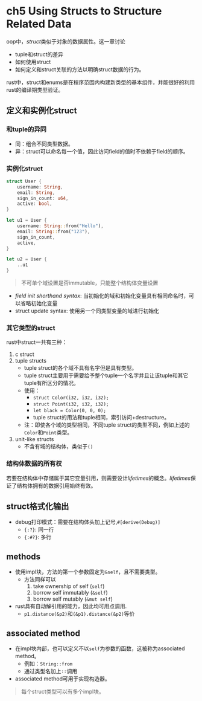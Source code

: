 # ch5 Using Structs to Structure Related Data

oop中，*struct*类似于对象的数据属性。这一章讨论

+ tuple和struct的差异
+ 如何使用struct
+ 如何定义和struct关联的方法以明确struct数据的行为。

rust中，struct和enums是在程序范围内构建新类型的基本组件，并能很好的利用rust的编译期类型验证。

## 定义和实例化struct

### 和tuple的异同

+ 同：组合不同类型数据。
+ 异：struct可以命名每一个值，因此访问field的值时不依赖于field的顺序。

### 实例化struct

```rust
struct User {
	username: String, 
	email: String,
	sign_in_count: u64,
	active: bool,
}

let u1 = User {
	username: String::from("Hello"),
	email: String::from("123"),
	sign_in_count,
	active,
}

let u2 = User {
	..u1
}
```

>  不可单个域设置是否immutable，只能整个结构体变量设置

+ *field init shorthand syntax*: 当初始化的域和初始化变量具有相同命名时，可以省略初始化变量
+ struct update syntax: 使用另一个同类型变量的域进行初始化

### 其它类型的struct

rust中struct一共有三种：

1. c struct
2. tuple structs
	+ tuple struct的各个域不具有名字但是具有类型。
	+ tuple struct主要用于需要给予整个tuple一个名字并且让该tuple和其它tuple有所区分的情况。
	+ 使用：
		+ `struct Color(i32, i32, i32);`
		+ `struct Point(i32, i32, i32);`
		+ `let black = Color(0, 0, 0);`
		+ tuple struct的用法和tuple相同，索引访问+destructure。
	+ 注：即使各个域的类型相同，不同tuple struct的类型不同，例如上述的`Color`和`Point`类型。
3. unit-like structs
	+ 不含有域的结构体，类似于`()`

### 结构体数据的所有权

若要在结构体中存储属于其它变量引用，则需要设计*lifetimes*的概念。*lifetimes*保证了结构体拥有的数据引用始终有效。

## struct格式化输出

+ debug打印模式：需要在结构体头加上记号,`#[derive(Debug)]`
	+ `{:?}`: 同一行
	+ `{:#?}`: 多行

## methods

+ 使用impl块，方法的第一个参数固定为`&self`，且不需要类型。
	+ 方法同样可以
		1. take ownership of self (`self`)
		2. borrow self immutably (`&self`)
		3. borrow self mutably (`&mut self`)
+ rust具有自动解引用的能力，因此均可用点调用.
	+ `p1.distance(&p2)`和`(&p1).distance(&p2)`等价

## associated method

+ 在impl块内部，也可以定义不以`self`为参数的函数，这被称为associated method。
	+ 例如：`String::from`
	+ 通过类型名加上`::`调用
+ associated method可用于实现构造器。

> 每个struct类型可以有多个impl块。
